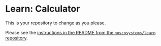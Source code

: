Learn: Calculator
=================

This is your repository to change as you please.

Please see the [instructions in the README from the `noscosystems/learn` repository](https://github.com/noscosystems/learn).
